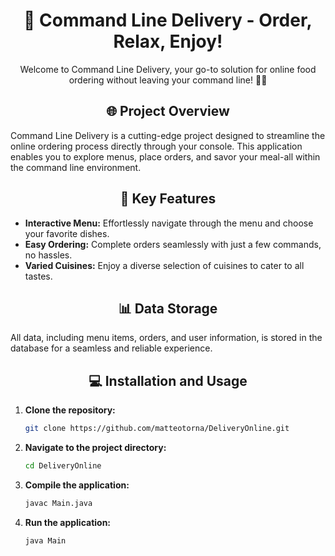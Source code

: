 <div align="center">

# 🚀 Command Line Delivery - Order, Relax, Enjoy!

</div>

<p align="center">
  Welcome to Command Line Delivery, your go-to solution for online food ordering without leaving your command line! 🍕🌮
</p>

<div align="center">

## 🌐 Project Overview

</div>

Command Line Delivery is a cutting-edge project designed to streamline the online ordering process directly through your console. This application enables you to explore menus, place orders, and savor your meal-all within the command line environment.

<div align="center">

## 🚀 Key Features

</div>

- **Interactive Menu:** Effortlessly navigate through the menu and choose your favorite dishes.
- **Easy Ordering:** Complete orders seamlessly with just a few commands, no hassles.
- **Varied Cuisines:** Enjoy a diverse selection of cuisines to cater to all tastes.

<div align="center">
  
## 📊 Data Storage
</div>

All data, including menu items, orders, and user information, is stored in the database for a seamless and reliable experience.

<div align="center">

## 💻 Installation and Usage

</div>

1. **Clone the repository:**
   ```sh
   git clone https://github.com/matteotorna/DeliveryOnline.git

2. **Navigate to the project directory:**
   ```sh
   cd DeliveryOnline

3. **Compile the application:**
   ```sh
   javac Main.java

4. **Run the application:**
   ```sh
   java Main
